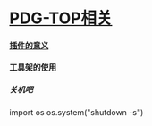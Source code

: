 # [PDG-TOP相关](https://github.com/FofightFong/All_In_One/blob/master/efficiency/pdg_top_tutorial.md)


#### [插件的意义](https://github.com/FofightFong/All_In_One/blob/master/efficiency/thinkofaddon.md)

#### [工具架的使用](https://github.com/FofightFong/All_In_One/blob/master/efficiency/tool_shelf.md)

##### 关机吧

import os 
os.system("shutdown -s")



